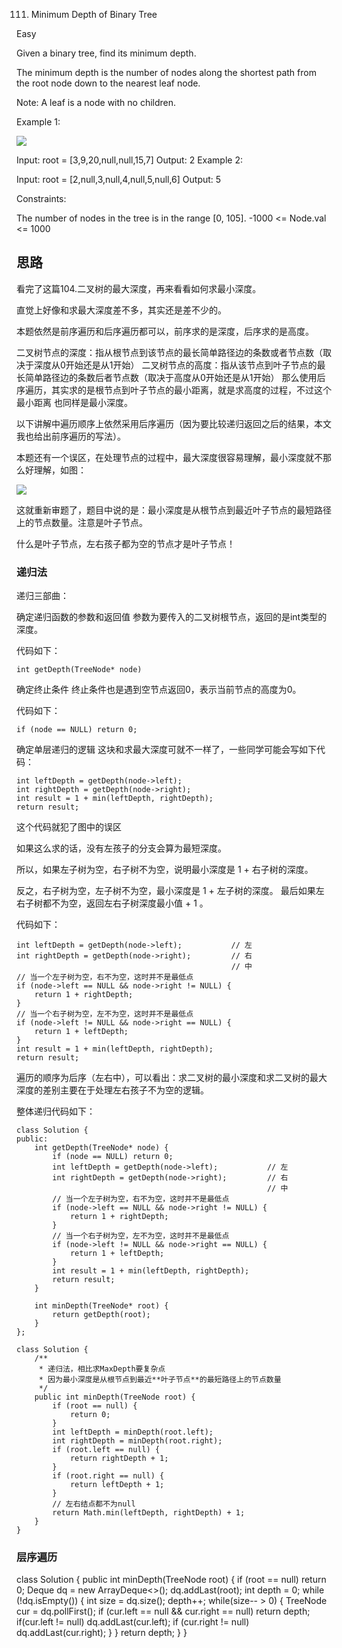 111. Minimum Depth of Binary Tree

Easy

Given a binary tree, find its minimum depth.

The minimum depth is the number of nodes along the shortest path from the root node down to the nearest leaf node.

Note: A leaf is a node with no children.

 

Example 1:

![](https://assets.leetcode.com/uploads/2020/10/12/ex_depth.jpg)

Input: root = [3,9,20,null,null,15,7]
Output: 2
Example 2:

Input: root = [2,null,3,null,4,null,5,null,6]
Output: 5
 

Constraints:

The number of nodes in the tree is in the range [0, 105].
-1000 <= Node.val <= 1000

## 思路
看完了这篇104.二叉树的最大深度，再来看看如何求最小深度。

直觉上好像和求最大深度差不多，其实还是差不少的。

本题依然是前序遍历和后序遍历都可以，前序求的是深度，后序求的是高度。

二叉树节点的深度：指从根节点到该节点的最长简单路径边的条数或者节点数（取决于深度从0开始还是从1开始）
二叉树节点的高度：指从该节点到叶子节点的最长简单路径边的条数后者节点数（取决于高度从0开始还是从1开始）
那么使用后序遍历，其实求的是根节点到叶子节点的最小距离，就是求高度的过程，不过这个最小距离 也同样是最小深度。

以下讲解中遍历顺序上依然采用后序遍历（因为要比较递归返回之后的结果，本文我也给出前序遍历的写法）。

本题还有一个误区，在处理节点的过程中，最大深度很容易理解，最小深度就不那么好理解，如图：

![](https://camo.githubusercontent.com/85e667912957cffac842d4a003d88406eb2130b5adc59c4cfb47aa94ec1c1e1f/68747470733a2f2f636f64652d7468696e6b696e672e63646e2e626365626f732e636f6d2f706963732f3131312e2545342542412538432545352538462538392545362541302539312545372539412538342545362539432538302545352542302538462545362542372542312545352542412541362e706e67)

这就重新审题了，题目中说的是：最小深度是从根节点到最近叶子节点的最短路径上的节点数量。注意是叶子节点。

什么是叶子节点，左右孩子都为空的节点才是叶子节点！

### 递归法
递归三部曲：

确定递归函数的参数和返回值
参数为要传入的二叉树根节点，返回的是int类型的深度。

代码如下：
```
int getDepth(TreeNode* node)
```
确定终止条件
终止条件也是遇到空节点返回0，表示当前节点的高度为0。

代码如下：
```
if (node == NULL) return 0;
```
确定单层递归的逻辑
这块和求最大深度可就不一样了，一些同学可能会写如下代码：
```
int leftDepth = getDepth(node->left);
int rightDepth = getDepth(node->right);
int result = 1 + min(leftDepth, rightDepth);
return result;
```
这个代码就犯了图中的误区

如果这么求的话，没有左孩子的分支会算为最短深度。

所以，如果左子树为空，右子树不为空，说明最小深度是 1 + 右子树的深度。

反之，右子树为空，左子树不为空，最小深度是 1 + 左子树的深度。 最后如果左右子树都不为空，返回左右子树深度最小值 + 1 。

代码如下：
```
int leftDepth = getDepth(node->left);           // 左
int rightDepth = getDepth(node->right);         // 右
                                                // 中
// 当一个左子树为空，右不为空，这时并不是最低点
if (node->left == NULL && node->right != NULL) { 
    return 1 + rightDepth;
}   
// 当一个右子树为空，左不为空，这时并不是最低点
if (node->left != NULL && node->right == NULL) { 
    return 1 + leftDepth;
}
int result = 1 + min(leftDepth, rightDepth);
return result;
```

遍历的顺序为后序（左右中），可以看出：求二叉树的最小深度和求二叉树的最大深度的差别主要在于处理左右孩子不为空的逻辑。

整体递归代码如下：
```
class Solution {
public:
    int getDepth(TreeNode* node) {
        if (node == NULL) return 0;
        int leftDepth = getDepth(node->left);           // 左
        int rightDepth = getDepth(node->right);         // 右
                                                        // 中
        // 当一个左子树为空，右不为空，这时并不是最低点
        if (node->left == NULL && node->right != NULL) { 
            return 1 + rightDepth;
        }   
        // 当一个右子树为空，左不为空，这时并不是最低点
        if (node->left != NULL && node->right == NULL) { 
            return 1 + leftDepth;
        }
        int result = 1 + min(leftDepth, rightDepth);
        return result;
    }

    int minDepth(TreeNode* root) {
        return getDepth(root);
    }
};
```

```
class Solution {
    /**
     * 递归法，相比求MaxDepth要复杂点
     * 因为最小深度是从根节点到最近**叶子节点**的最短路径上的节点数量
     */
    public int minDepth(TreeNode root) {
        if (root == null) {
            return 0;
        }
        int leftDepth = minDepth(root.left);
        int rightDepth = minDepth(root.right);
        if (root.left == null) {
            return rightDepth + 1;
        }
        if (root.right == null) {
            return leftDepth + 1;
        }
        // 左右结点都不为null
        return Math.min(leftDepth, rightDepth) + 1;
    }
}
```

### 层序遍历

class Solution {
    public int minDepth(TreeNode root) {
        if (root == null) return 0;
        Deque<TreeNode> dq = new ArrayDeque<>();
        dq.addLast(root);
        int depth = 0;
        while (!dq.isEmpty()) {
            int size = dq.size();
            depth++;
            while(size-- > 0) {
                TreeNode cur = dq.pollFirst();
                if (cur.left == null && cur.right == null) return depth;
                if(cur.left != null) dq.addLast(cur.left);
                if (cur.right != null) dq.addLast(cur.right);
            }
        }
        return depth;
    }
}

